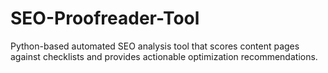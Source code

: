 # SEO-Proofreader-Tool
Python-based automated SEO analysis tool that scores content pages against checklists and provides actionable optimization recommendations.
